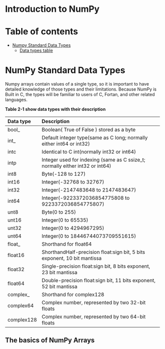 # Introduction to NumPy
Table of contents
=================

* [Numpy Standard Data Types](#numpy-standard-data-types)
	* [Data types table](#Table)


NumPy Standard Data Types
=========================
Numpy arrays contain values of a single type, so it is important to have detailed knowledge of those
types and their limitations. Because NumPy is Built in C, the types will be familiar to users of C,
			Fortan, and other related languages.

**Table 2-1 show data types with their description**

| Data type | Description  |
| :---------- | :---------------- |
| bool_  | Boolean( True of False ) stored as a byte |
| int_ | Default integer type(same as C long; normally either int64 or int32) |
| intc | Identical to C int(normally int32 or int64) |
| intp | Integer used for indexing (same as C ssize_t; normally either int32 or int64) |
| int8 | Byte(-128 to 127) |
| int16 | Integer(-32768 to 32767) |
| int32 | Integer(-2147483648 to 2147483647) |
| int64 | Integer(-9223372036854775808 to 9223372036854775807) |
| unt8 | Byte(0 to 255) |
| unt16 | Integer(0 to 65535) |
| unt32 | Integer(0 to 4294967295) |
| unt64 | Integer(0 to 18446744073709551615) |
| float_ | Shorthand for float64 |
| float16 | ShorthandHalf-precision float:sign bit, 5 bits exponent, 10 bit mantissa |
| float32 | Single-precision float:sign bit, 8 bits exponent, 23 bit mantissa |
| float64 | Double-precision float:sign bit, 11 bits exponent, 52 bit mantissa |
| complex_ | Shorthand for complex128 | 
| complex64 | Complex number, represented by two 32-bit floats | 
| complex128 | Complex number, represented by two 64-bit floats | 

## The basics of NumPy Arrays
